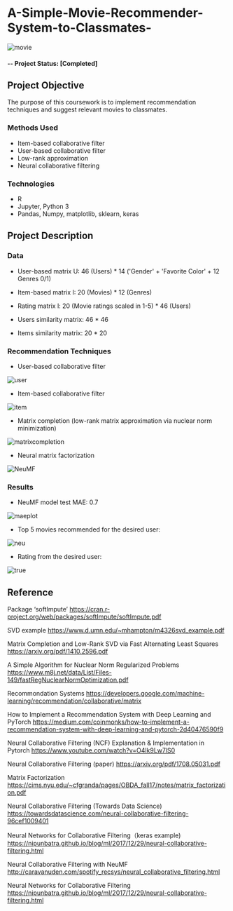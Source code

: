 # A-Simple-Movie-Recommender-System-to-Classmates-

![movie](https://user-images.githubusercontent.com/49653689/95661739-9fde0d00-0aff-11eb-864c-288a2ec8e825.png)

#### -- Project Status: [Completed]

## Project Objective

The purpose of this coursework is to implement recommendation techniques and suggest relevant movies to classmates. 

### Methods Used
* Item-based collaborative filter 
* User-based collaborative filter 
* Low-rank approximation
* Neural collaborative filtering

### Technologies
* R
* Jupyter, Python 3
* Pandas, Numpy, matplotlib, sklearn, keras

## Project Description

### Data 

* User-based matrix U: 46 (Users) * 14 ('Gender' + 'Favorite Color' + 12 Genres 0/1)
* Item-based matrix I: 20 (Movies) * 12 (Genres)
* Rating matrix l: 20 (Movie ratings scaled in 1-5) * 46 (Users)

* Users similarity matrix: 46 * 46
* Items similarity matrix: 20 * 20 

### Recommendation Techniques

* User-based collaborative filter 

![user](https://user-images.githubusercontent.com/49653689/95283857-b9930200-082a-11eb-8ed3-fc1ef52e68b3.png)

* Item-based collaborative filter 

![item](https://user-images.githubusercontent.com/49653689/95283871-bef04c80-082a-11eb-97b6-18cd2db35a65.png)

* Matrix completion (low-rank matrix approximation via nuclear norm minimization)

![matrixcompletion](https://user-images.githubusercontent.com/49653689/95283874-c1eb3d00-082a-11eb-92bc-403cf2b50a9e.png)

* Neural matrix factorization

![NeuMF](https://user-images.githubusercontent.com/49653689/95661480-b4210a80-0afd-11eb-843b-5f26d2236d00.png)

### Results

* NeuMF model test MAE: 0.7

![maeplot](https://user-images.githubusercontent.com/49653689/95707337-3fe28600-0c27-11eb-9ee9-c8b4a2d40afe.png)

* Top 5 movies recommended for the desired user:

![neu](https://user-images.githubusercontent.com/49653689/95707346-4670fd80-0c27-11eb-87a5-9347e2890e7e.png)

* Rating from the desired user:

![true](https://user-images.githubusercontent.com/49653689/95707352-4a048480-0c27-11eb-9989-022e525c3b0a.png)

## Reference

Package ‘softImpute’ 
https://cran.r-project.org/web/packages/softImpute/softImpute.pdf

SVD example 
https://www.d.umn.edu/~mhampton/m4326svd_example.pdf

Matrix Completion and Low-Rank SVD via Fast Alternating Least Squares
https://arxiv.org/pdf/1410.2596.pdf

A Simple Algorithm for Nuclear Norm Regularized Problems 
https://www.m8j.net/data/List/Files-149/fastRegNuclearNormOptimization.pdf

Recommondation Systems
https://developers.google.com/machine-learning/recommendation/collaborative/matrix

How to Implement a Recommendation System with Deep Learning and PyTorch
https://medium.com/coinmonks/how-to-implement-a-recommendation-system-with-deep-learning-and-pytorch-2d40476590f9

Neural Collaborative Filtering (NCF) Explanation & Implementation in Pytorch
https://www.youtube.com/watch?v=O4lk9Lw7lS0

Neural Collaborative Filtering (paper)
https://arxiv.org/pdf/1708.05031.pdf

Matrix Factorization
https://cims.nyu.edu/~cfgranda/pages/OBDA_fall17/notes/matrix_factorization.pdf

Neural Collaborative Filtering (Towards Data Science)
https://towardsdatascience.com/neural-collaborative-filtering-96cef1009401

Neural Networks for Collaborative Filtering（keras example) 
https://nipunbatra.github.io/blog/ml/2017/12/29/neural-collaborative-filtering.html

Neural Collaborative Filtering with NeuMF
http://caravanuden.com/spotify_recsys/neural_collaborative_filtering.html

Neural Networks for Collaborative Filtering
https://nipunbatra.github.io/blog/ml/2017/12/29/neural-collaborative-filtering.html
